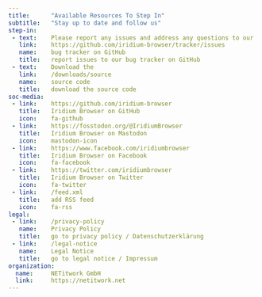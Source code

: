 ```yaml
---
title:		"Available Resources To Step In"
subtitle:	"Stay up to date and follow us"
step-in:
 - text:	Please report any issues and address any questions to our
   link:	https://github.com/iridium-browser/tracker/issues
   name:	bug tracker on GitHub
   title:	report issues to our bug tracker on GitHub
 - text:	Download the
   link:	/downloads/source
   name:	source code
   title:	download the source code
soc-media:
 - link:	https://github.com/iridium-browser
   title:	Iridium Browser on GitHub
   icon:	fa-github
 - link:	https://fosstodon.org/@IridiumBrowser
   title:	Iridium Browser on Mastodon
   icon:	mastodon-icon
 - link:	https://www.facebook.com/iridiumbrowser
   title:	Iridium Browser on Facebook
   icon:	fa-facebook
 - link:	https://twitter.com/iridiumbrowser
   title:	Iridium Browser on Twitter
   icon:	fa-twitter
 - link:	/feed.xml
   title:	add RSS feed
   icon:	fa-rss
legal: 
 - link:	/privacy-policy
   name:	Privacy Policy
   title:	go to privacy policy / Datenschutzerklärung
 - link:	/legal-notice
   name:	Legal Notice
   title:	go to legal notice / Impressum
organization:
  name:		NETitwork GmbH
  link:		https://netitwork.net
---
```

